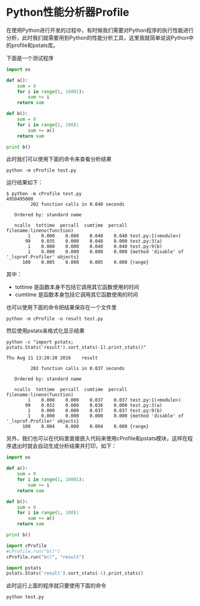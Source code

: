 # Python性能分析器Profile

在使用Python进行开发的过程中，有时候我们需要对Python程序的执行性能进行分析，此时我们就需要用到Python的性能分析工具，这里我就简单说说Python中的profile和pstats库。

下面是一个测试程序

``` python
import os

def a():
    sum = 0
    for i in range(1, 10001):
        sum += i
    return sum

def b():
    sum = 0
    for i in range(1, 100):
        sum += a()
    return sum

print b()
```

此时我们可以使用下面的命令来查看分析结果

``` shell
python -m cProfile test.py
```

运行结果如下：

``` shell
$ python -m cProfile test.py
4950495000
         202 function calls in 0.040 seconds

   Ordered by: standard name

   ncalls  tottime  percall  cumtime  percall filename:lineno(function)
        1    0.000    0.000    0.040    0.040 test.py:1(<module>)
       99    0.035    0.000    0.040    0.000 test.py:3(a)
        1    0.000    0.000    0.040    0.040 test.py:9(b)
        1    0.000    0.000    0.000    0.000 {method 'disable' of '_lsprof.Profiler' objects}
      100    0.005    0.000    0.005    0.000 {range}
```

其中：
- tottime 是函数本身不包括它调用其它函数使用的时间
- cumtime 是函数本身包括它调用其它函数使用的时间

也可以使用下面的命令把结果保存在一个文件里

``` shell
python -m cProfile -o result test.py
```

然后使用pstats来格式化显示结果

``` shell
python -c "import pstats; pstats.Stats('result').sort_stats(-1).print_stats()"
```

``` shell
Thu Aug 11 13:20:20 2016    result

         202 function calls in 0.037 seconds

   Ordered by: standard name

   ncalls  tottime  percall  cumtime  percall filename:lineno(function)
        1    0.000    0.000    0.037    0.037 test.py:1(<module>)
       99    0.032    0.000    0.036    0.000 test.py:3(a)
        1    0.000    0.000    0.037    0.037 test.py:9(b)
        1    0.000    0.000    0.000    0.000 {method 'disable' of '_lsprof.Profiler' objects}
      100    0.004    0.000    0.004    0.000 {range}
```

另外，我们也可以在代码里直接嵌入代码来使用cProfile和pstats模块，这样在程序退出时就会自动生成分析结果并打印，如下：

``` python
import os

def a():
    sum = 0
    for i in range(1, 10001):
        sum += i
    return sum

def b():
    sum = 0
    for i in range(1, 100):
        sum += a()
    return sum

print b()

import cProfile
#cProfile.run("b()")
cProfile.run("b()", "result")

import pstats
pstats.Stats('result').sort_stats(-1).print_stats()
```

此时运行上面的程序就只要使用下面的命令

``` shell
python test.py
```
